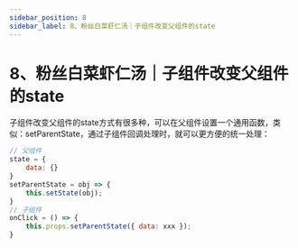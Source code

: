 ```yaml
---
sidebar_position: 8
sidebar_label: 8、粉丝白菜虾仁汤｜子组件改变父组件的state
---
```

# 8、粉丝白菜虾仁汤｜子组件改变父组件的state

子组件改变父组件的state方式有很多种，可以在父组件设置一个通用函数，类似：setParentState，通过子组件回调处理时，就可以更方便的统一处理：

```javascript
// 父组件
state = {
    data: {}
}
setParentState = obj => {
    this.setState(obj);
}
// 子组件
onClick = () => {
    this.props.setParentState({ data: xxx });
}
```
